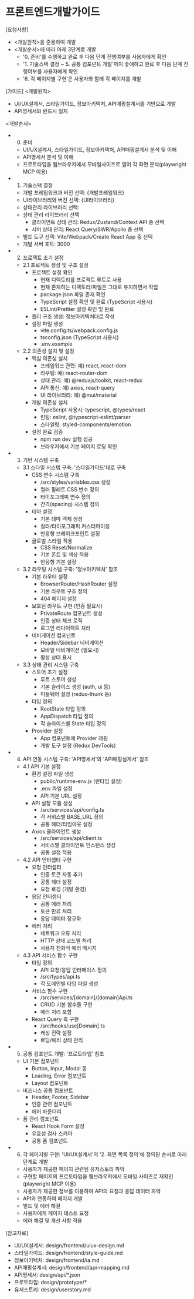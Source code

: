 # 프론트엔드개발가이드 

[요청사항]
- <개발원칙>을 준용하여 개발
- <개발순서>에 따라 아래 3단계로 개발
  - '0. 준비'를 수행하고 완료 후 다음 단계 진행여부를 사용자에게 확인  
  - '1. 기술스택 결정 ~ 5. 공통 컴포넌트 개발'까지 숳애하고 완료 후 다음 단계 진행여부를 사용자에게 확인   
  - '6. 각 페이지별 구현'은 사용자와 함께 각 페이지를 개발  

[가이드]
<개발원칙>
- UI/UX설계서, 스타일가이드, 정보아키텍처, API매핑설계서를 기반으로 개발 
- API명세서와 반드시 일치

<개발순서>
- 0. 준비
  - UI/UX설계서, 스타일가이드, 정보아키텍처, API매핑설계서 분석 및 이해 
  - API명세서 분석 및 이해
  - 프로토타입을 웹브라우저에서 모바일사이즈로 열어 각 화면 분석(playwright MCP 이용)  
- 1. 기술스택 결정
  - 개발 프레임워크과 버전 선택: {개발프레임워크}
  - UI라이브러리와 버전 선택: {UI라이브러리}
  - 상태관리 라이브러리 선택: 
  - 상태 관리 라이브러리 선택
    - 클라이언트 상태 관리: Redux/Zustand/Context API 중 선택
    - 서버 상태 관리: React Query/SWR/Apollo 중 선택 
  - 빌드 도구 선택: Vite/Webpack/Create React App 중 선택
  - 개발 서버 포트: 3000
- 2. 프로젝트 초기 설정
  - 2.1 프로젝트 생성 및 구조 설정
    - 프로젝트 설정 확인
      - 현재 디렉토리를 프로젝트 루트로 사용
      - 현재 존재하는 디렉토리/파일은 그대로 유지하면서 작업   
      - package.json 파일 존재 확인
      - TypeScript 설정 확인 및 완료 (TypeScript 사용시)
      - ESLint/Prettier 설정 확인 및 완료
    - 폴더 구조 생성: 정보아키텍처대로 작성 
    - 설정 파일 생성
      - vite.config.ts/webpack.config.js
      - tsconfig.json (TypeScript 사용시)
      - .env.example
  - 2.2 의존성 설치 및 설정
    - 핵심 의존성 설치
      - 프레임워크 관련: 예) react, react-dom
      - 라우팅: 예) react-router-dom
      - 상태 관리: 예) @reduxjs/toolkit, react-redux
      - API 통신: 예) axios, react-query
      - UI 라이브러리: 예) @mui/material
    - 개발 의존성 설치
      - TypeScript 사용시: typescript, @types/react
      - 린팅: eslint, @typescript-eslint/parser
      - 스타일링: styled-components/emotion
    - 설정 완료 검증  
      - npm run dev 실행 성공
      - 브라우저에서 기본 페이지 로딩 확인
- 3. 기반 시스템 구축
  - 3.1 스타일 시스템 구축: '스타일가이드'대로 구축
    - CSS 변수 시스템 구축
      - /src/styles/variables.css 생성
      - 컬러 팔레트 CSS 변수 정의
      - 타이포그래피 변수 정의
      - 간격(spacing) 시스템 정의  
    - 테마 설정
      - 기본 테마 객체 생성
      - 컬러/타이포그래피 커스터마이징
      - 반응형 브레이크포인트 설정  
    - 글로벌 스타일 적용
      - CSS Reset/Normalize
      - 기본 폰트 및 색상 적용
      - 반응형 기본 설정 
  - 3.2 라우팅 시스템 구축: '정보아키텍처' 참조
    - 기본 라우터 설정
      - BrowserRouter/HashRouter 설정
      - 기본 라우트 구조 정의
      - 404 페이지 설정
    - 보호된 라우트 구현 (인증 필요시)
      - PrivateRoute 컴포넌트 생성
      - 인증 상태 체크 로직
      - 로그인 리다이렉트 처리 
    - 네비게이션 컴포넌트
      - Header/Sidebar 네비게이션
      - 모바일 네비게이션 (필요시)
      - 활성 상태 표시
  - 3.3 상태 관리 시스템 구축      
    - 스토어 초기 설정
      - 루트 스토어 생성
      - 기본 슬라이스 생성 (auth, ui 등)
      - 미들웨어 설정 (redux-thunk 등)   
    - 타입 정의
      - RootState 타입 정의
      - AppDispatch 타입 정의
      - 각 슬라이스별 State 타입 정의 
    - Provider 설정
      - App 컴포넌트에 Provider 래핑
      - 개발 도구 설정 (Redux DevTools)
- 4. API 연동 시스템 구축: 'API명세서'와 'API매핑설계서' 참조 
  - 4.1 API 기본 설정
    - 환경 설정 파일 생성
      - public/runtime-env.js (런타임 설정)
      - .env 파일 설정
      - API 기본 URL 설정      
    - API 설정 모듈 생성
      - /src/services/api/config.ts
      - 각 서비스별 BASE_URL 정의
      - 공통 헤더/타임아웃 설정      
    - Axios 클라이언트 생성
      - /src/services/api/client.ts
      - 서비스별 클라이언트 인스턴스 생성
      - 공통 설정 적용
  - 4.2 API 인터셉터 구현
    - 요청 인터셉터
      - 인증 토큰 자동 추가
      - 공통 헤더 설정
      - 요청 로깅 (개발 환경)        
    - 응답 인터셉터
      - 공통 에러 처리
      - 토큰 만료 처리
      - 응답 데이터 정규화        
    - 에러 처리
      - 네트워크 오류 처리
      - HTTP 상태 코드별 처리
      - 사용자 친화적 에러 메시지
  - 4.3 API 서비스 함수 구현
    - 타입 정의
      - API 요청/응답 인터페이스 정의
      - /src/types/api.ts
      - 각 도메인별 타입 파일 생성
    - 서비스 함수 구현
      - /src/services/[domain]/[domain]Api.ts
      - CRUD 기본 함수들 구현
      - 에러 처리 포함
    - React Query 훅 구현
      - /src/hooks/use[Domain].ts
      - 캐싱 전략 설정
      - 로딩/에러 상태 관리
- 5. 공통 컴포넌트 개발: '프로토타입' 참조
  - UI 기본 컴포넌트
    - Button, Input, Modal 등
    - Loading, Error 컴포넌트
    - Layout 컴포넌트 
  - 비즈니스 공통 컴포넌트
    - Header, Footer, Sidebar
    - 인증 관련 컴포넌트
    - 에러 바운더리
  - 폼 관리 컴포넌트
    - React Hook Form 설정
    - 유효성 검사 스키마
    - 공통 폼 컴포넌트
- 6. 각 페이지별 구현: 'UI/UX설계서'의 '2. 화면 목록 정의'에 정의된 순서로 아래 단계로 개발 
  - 사용자가 제공한 페이지 관련된 유저스토리 파악 
  - 구현할 페이지의 프로토타입을 웹브라우저에서 모바일 사이즈로 재확인(playwright MCP 이용)  
  - 사용자가 제공한 정보를 이용하여 API의 요청과 응답 데이터 파악  
  - API와 연동하여 페이지 개발 
  - 빌드 및 에러 해결 
  - 사용자에게 페이지 테스트 요청
  - 에러 해결 및 개선 사항 적용 

[참고자료]
- UI/UX설계서: design/frontend/uiux-design.md
- 스타일가이드: design/frontend/style-guide.md
- 정보아키텍처: design/frontend/ia.md
- API매핑설계서: design/frontend/api-mapping.md
- API명세서: design/api/*.json
- 프로토타입: design/prototype/*
- 유저스토리: design/userstory.md

